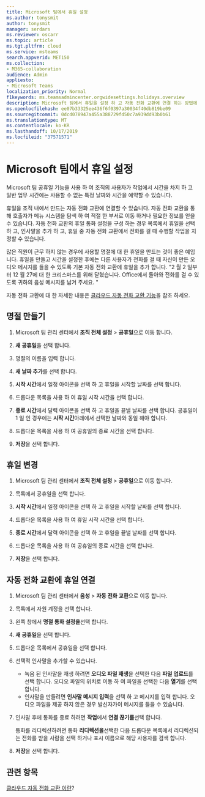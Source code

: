 ```yaml
---
title: Microsoft 팀에서 휴일 설정
ms.author: tonysmit
author: tonysmit
manager: serdars
ms.reviewer: oscarr
ms.topic: article
ms.tgt.pltfrm: cloud
ms.service: msteams
search.appverid: MET150
ms.collection:
- M365-collaboration
audience: Admin
appliesto:
- Microsoft Teams
localization_priority: Normal
f1keywords: ms.teamsadmincenter.orgwidesettings.holidays.overview
description: Microsoft 팀에서 휴일을 설정 하 고 자동 전화 교환에 연결 하는 방법에 대해 알아봅니다.
ms.openlocfilehash: ee07b33325ee436f6f0397a30034f40db819be09
ms.sourcegitcommit: 0dcd078947a455a388729fd50c7a939dd93b0b61
ms.translationtype: MT
ms.contentlocale: ko-KR
ms.lasthandoff: 10/17/2019
ms.locfileid: "37571571"
---
```

# <a name="set-up-holidays-in-microsoft-teams"></a>Microsoft 팀에서 휴일 설정

Microsoft 팀 공휴일 기능을 사용 하 여 조직의 사용자가 작업에서 시간을 차지 하 고 일반 업무 시간에는 사용할 수 없는 특정 날짜와 시간을 예약할 수 있습니다. 

휴일을 조직 내에서 만드는 자동 전화 교환에 연결할 수 있습니다. 자동 전화 교환을 통해 호출자가 메뉴 시스템을 탐색 하 여 적절 한 부서로 이동 하거나 필요한 정보를 얻을 수 있습니다. 자동 전화 교환의 휴일 통화 설정을 구성 하는 경우 목록에서 휴일을 선택 하 고, 인사말을 추가 하 고, 휴일 중 자동 전화 교환에서 전화를 걸 때 수행할 작업을 지정할 수 있습니다.

많은 직원이 근무 하지 않는 경우에 사용할 명절에 대 한 휴일을 만드는 것이 좋은 예입니다. 휴일을 만들고 시간을 설정한 후에는 다른 사용자가 전화를 걸 때 자신이 만든 오디오 메시지를 들을 수 있도록 기본 자동 전화 교환에 휴일을 추가 합니다. "2 월 2 일부 터 12 월 27에 대 한 크리스마스를 위해 닫혔습니다. Office에서 돌아와 전화를 걸 수 있도록 귀하의 음성 메시지를 남겨 주세요. "

자동 전화 교환에 대 한 자세한 내용은 [클라우드 자동 전화 교환 기능](what-are-phone-system-auto-attendants.md)을 참조 하세요.  

## <a name="create-a-holiday"></a>명절 만들기

1. Microsoft 팀 관리 센터에서 **조직 전체 설정** > **공휴일**으로 이동 합니다.

2. **새 공휴일**을 선택 합니다.

3. 명절의 이름을 입력 합니다.

4. **새 날짜 추가**를 선택 합니다.

5. **시작 시간**에서 일정 아이콘을 선택 하 고 휴일을 시작할 날짜를 선택 합니다.

6. 드롭다운 목록을 사용 하 여 휴일 시작 시간을 선택 합니다.

7. **종료 시간**에서 달력 아이콘을 선택 하 고 휴일을 끝낼 날짜를 선택 합니다. 공휴일이 1 일 인 경우에는 **시작 시간**아래에서 선택한 날짜와 동일 해야 합니다.

8. 드롭다운 목록을 사용 하 여 공휴일의 종료 시간을 선택 합니다.

9. **저장**을 선택 합니다.

## <a name="change-a-holiday"></a>휴일 변경

1. Microsoft 팀 관리 센터에서 **조직 전체 설정** > **공휴일**으로 이동 합니다.

2. 목록에서 공휴일을 선택 합니다.

3. **시작 시간**에서 일정 아이콘을 선택 하 고 휴일을 시작할 날짜를 선택 합니다.

4. 드롭다운 목록을 사용 하 여 휴일 시작 시간을 선택 합니다.

5. **종료 시간**에서 달력 아이콘을 선택 하 고 휴일을 끝낼 날짜를 선택 합니다. 

6. 드롭다운 목록을 사용 하 여 공휴일의 종료 시간을 선택 합니다.

7. **저장**을 선택 합니다.

## <a name="connect-a-holiday-to-an-auto-attendant"></a>자동 전화 교환에 휴일 연결

1. Microsoft 팀 관리 센터에서 **음성** > **자동 전화 교환**으로 이동 합니다.
2. 목록에서 자원 계정을 선택 합니다.
3. 왼쪽 창에서 **명절 통화 설정을**선택 합니다.
4. **새 공휴일**을 선택 합니다.
5. 드롭다운 목록에서 공휴일을 선택 합니다.
6. 선택적 인사말을 추가할 수 있습니다.
    - 녹음 된 인사말을 재생 하려면 **오디오 파일 재생**을 선택한 다음 **파일 업로드**를 선택 합니다. 오디오 파일의 위치로 이동 하 여 파일을 선택한 다음 **열기**를 선택 합니다.
    - 인사말을 만들려면 **인사말 메시지 입력**을 선택 하 고 메시지를 입력 합니다. 오디오 파일을 제공 하지 않은 경우 발신자가이 메시지를 들을 수 있습니다.
7. 인사말 후에 통화를 종료 하려면 **작업**에서 **연결 끊기를**선택 합니다. 

    통화를 리디렉션하려면 통화 **리디렉션을**선택한 다음 드롭다운 목록에서 리디렉션되는 전화를 받을 사람을 선택 하거나 표시 이름으로 해당 사용자를 검색 합니다.
8. **저장**을 선택 합니다.

## <a name="related-topics"></a>관련 항목

[클라우드 자동 전화 교환 이란](what-are-phone-system-auto-attendants.md)?